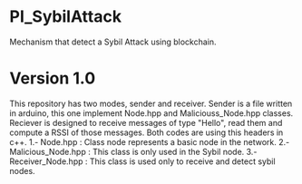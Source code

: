 # PI_SybilAttack
Mechanism that detect a Sybil Attack using blockchain.
# Version 1.0
This repository has two modes, sender and receiver. Sender is a file written in
arduino, this one implement Node.hpp and Maliciouss_Node.hpp classes. Reciever is
designed to receive messages of type "Hello", read them and compute a RSSI of those
messages.
Both codes are using this headers in c++.
1.- Node.hpp : Class node represents a basic node in the network.
2.- Malicious_Node.hpp : This class is only used in the Sybil node.
3.- Receiver_Node.hpp : This class is used only to receive and detect sybil nodes.
